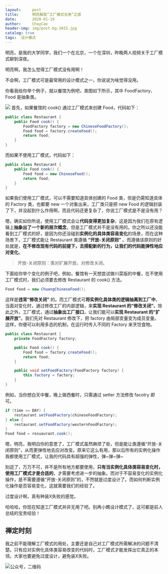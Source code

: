 ```yaml
---
layout:     post
title:      明亮解我“工厂模式无用”之惑
date:       2020-01-19
author:     ChayCao
header-img: img/post-bg-2015.jpg 
catalog: true
tags:  设计模式                            
---
```



明亮，是我的大学同学，我们一个在北京，一个在深圳，昨晚两人视频关于工厂模式聊到深夜。

明亮啊，我怎么觉得工厂模式没有用啊！

不会啊，工厂模式可是最常用的设计模式之一，你说说为啥觉得没用。

你看我给你举个例子，就以餐馆为例吧，类图如下所示，其中 FoodFactory、Food 是抽象类。

![](https://user-gold-cdn.xitu.io/2020/1/19/16fbd151c6e6e957?w=576&h=355&f=png&s=87821)
首先，如果餐馆的 cook() 通过工厂模式来创建 Food，代码如下：
```java
public class Restaurant {
    public Food cook() {
        FoodFactory factory = new ChineseFoodFactory();
        Food food = factory.createFood();
        return food;
    }
}
```
而如果不使用工厂模式，代码如下：
```java
public class Restaurant {
    public Food cook() {
        Food food = new ChineseFood();
        return food;
    }
}
```
如果我们使用工厂模式，可以不需要知道具体创建的 Food 类，但是仍需知道具体的 Factory 类，也都要 new 一个对象出来，工厂类只是把 new Food 的逻辑封装了下，并没起到什么作用啊，而且代码还更复杂了，你说工厂模式是不是没有用？

嗯，确实如你所说，使用工厂模式会让**代码变得更加复杂**，这是因为我们在原有逻辑上**抽象出了一个新的层次概念**，但是工厂模式并不是没有用的。你之所以还没能看到工厂模式的好，是因为你还没碰到**实例化的具体类容易变化**的场景，而在这种场景下，工厂模式能让 Restaurant 类遵循 **“开放-关闭原则”** 。而遵循该原则的好处就是，**在不修改现有代码的前提下，去搭配新的行为，让我们的代码能弹性地应对变化**。
> 开放-关闭原则：类对扩展开放，对修改关闭。

下面给你举个变化的例子吧，例如，餐馆有一天想尝试做川菜版的中餐，在不使用工厂模式时，我们必须要去修改 Restaurant 的 cook() 方法。
```java
Food food = new ChuangChineseFood();
```
这样是**违背“修改关闭”** 的。而工厂模式可**将实例化具体类的逻辑抽离到工厂中**，当面对变化时，通过修改工厂的内部逻辑，来**实现 Restaurant 的“修改关闭”**。除此之外，工厂模式，通过**抽象出工厂接口**，让我们能可以**实现 Restaurant 的“扩展开放”**。我们先对 Restaurant 修改下，把 factory 由局部变量变为成员变量。这样，你便可以利用多态的机制，在运行时传入不同的 Factory 来烹饪食物。
```java
public class Restaurant {
    private FoodFactory factory;

    public Food cook() {
        Food food = factory.createFood();
        return food;
    }

    public void setFoodFactory(FoodFactory factory) {
        this.factory = factory;
    }
}
```
例如，当你想白天中餐，晚上做西餐时，只需通过 setter 方法修改 facotry 即可。
```java
if (time == DAY) {
    restaurant.setFoodFactory(chineseFoodFactory);
} else {
    restaurant.setFoodFactory(westernFoodFactory);
}
Food food = resuaurant.cook();
```
嗯，明亮，我明白你的意思了，工厂模式虽然麻烦了些，但是能让类遵循“开放-关闭原则”，从而更弹性地去应对改变。原来它这么有用，那以后所有的实例化操作我都使用工厂模式，让我的代码具有超强的弹性，弹~弹~弹~

别逗了，万万不可，并不是所有地方都要使用，**只有当实例化具体类容易变化时，使用工厂模式才是合适的**，才需要考虑进一步的抽象。而对于不容易变化的实例化操作，是不需要遵循“开放-关闭原则”的，不然就是过度设计了。而如何判断实例化操作是否容易变化，这就需要我们的经验了。

过度设计啊，真有种装X失败的感觉。

哈哈哈，你现在知道工厂模式并非无用了吧。别再小瞧设计模式了，这可都是前人总结的宝贵经验！

## 禅定时刻
我之前不能理解工厂模式的用处，主要还是自己对工厂模式所需解决的问题不清楚。只有应对实例化具体类容易改变的代码时，工厂模式才能发挥出它真正的本领。大家也要避免过度设计，避免装X失败。

![公众号，二维码](http://i2.tiimg.com/717558/a410997819862ca9.png)

